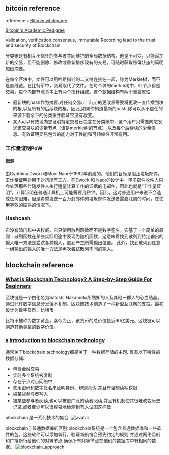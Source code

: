 ## bitcoin reference
references:
[Bitcoin whitepage](https://bitcoin.org/bitcoin.pdf)

[Bitcoin's Academic Pedigree](https://queue.acm.org/detail.cfm?id=3136559)

Validation, verification,consensus, Immutable Recording lead to the trust and security of Blockchain.

分类账是有相互不信任的参与者共同维护的全局数据结构。他是不可变，只能添加新的交易，但不能删除、修改或重新排序现有的交易，可随时获取账簿状态的简明加密摘要。

在每个区块中，文件可以用哈希指针的二叉树连接在一起，称为Merkle树，而不是直线链。在比特币中，交易取代了文件。在每个块的merkle树中，叶节点都是交易，每个内部节点基本上有两个指针组成。这个数据结构有两个重要属性:
- 最新块的hash作为摘要.对任何交易(叶节点)的更改都需要将更改一直传播到块的根,以及所有的后续块的根。因此,如果你知道最新的hash,你可以从不信任的来源下载余下的分类账并验证它没有改变。
- 某人可以有效地向您证明特定交易已包含在分类账中，这个用户只需要向您发送该交易块的少量节点（该是merkle树的节点）,以及每个后续块的少量信息。有效证明交易包含的能力对于性能和可伸缩性非常有用。


### 工作量证明PoW
#### 起源
   由Cynthina Dwork和Moni Naor于1992年创建的。他们的目标是阻止垃圾邮件。工作量证明适用于对抗所有三方。在Dwork 和 Naor的设计中，电子邮件收件人只会处理那些伴随发件人执行适量计算工作的证据的电邮件，因此也就是“工作量证明”。计算证明在普通计算机上可能需要几秒钟。因此，这对普通用户来说不会造成任何困难，但是希望发送一百万封邮件的垃圾邮件发送者需要几周的时间，在使用等效的硬件的情况下。

### Hashcash
   它没有暗门和中央权威，它只使用散列函数而不是数字签名。它基于一个简单的原则：散列函数在某些实际用途中表现为随机函数，这意味着找到散列到特定输出的输入唯一方法是尝试各种输入，直到产生所需输出位置。
   此外，找到散列到任意一组输出的输入的唯一方法是再次尝试散列不同的输入。


## blockchain reference
### [What is Blockchain Technology? A Step-by-Step Guide For Beginners](https://blockgeeks.com/guides/what-is-blockchain-technology/)

区块链是一个由化名为Satoshi Nakamoto所熟知的人及其他一群人的心血结晶。通过允许数字信息分发但不复制，区块链技术创造了一种新型互联网的支柱。最初设计为数字货币、比特币。

比特币被称为数字黄金，迄今为止，该货币的总价值接近90亿美元。区块链可以创造其他类型的数字价值。

### [a introduction to blockchain technology](https://bitsonblocks.net/2015/09/09/a-gentle-introduction-to-blockchain-technology/)
通常关于blockchain technology都是关于一种数据存储的主题.
具有以下特性的数据存储:
- 包含金融交易
- 实时多个系统被复制
- 存在于点对点网络中
- 使用密码和数字签名来证明身份、辨别真伪,并且有强制读写权限
- 被某些参与者写入
- 被某些参与者阅读,也可以被更广泛的读者阅读,并且有机制使其很难改变历史记录,或者至少可以很容易地检测到有人试图这样做

blockchain 是一系列技术的集合.
![avatar](https://bitsonblocks.files.wordpress.com/2015/09/blockchain_bag2.png)

blockchain与普通数据库的区别:blockchain系统是一个包含普通数据库和一些软件的包。这些软件可以添加新行，验证新航符合预先约定的规则,并通过网络监听和广播新行给他们的对等节点,确保所有对等节点在他们的数据库中有相同的数据。
![blockchain_approach](https://bitsonblocks.files.wordpress.com/2015/09/bitcoin_approach.jpg)